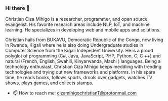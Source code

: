 ### Hi there 👋

Christian Ciza Mihigo is a researcher, programmer, and open source
evangelist. His favorite research areas include NLP, IoT, and machine
learning. He specializes in developing web and mobile apps and solutions.

Christian hails from BUKAVU, Democratic Republic of the Congo, now living in Rwanda, Kigali where he is also doing Undergraduate studies in Computer Science from the Kigali Indepedent University. 
He is a proud polyglot of programming (C#, Java, JavaScript, PHP, Python, C, C ++) and
natural (French, English, Swahili, Kinyarwanda, Mashi ) languages. Being a technology
enthusiast, Christian Ciza Mihigo keeps meddling with trending technologies and trying
out new frameworks and platforms. In his spare time, he reads books, follows sports, drools over gadgets, watches TV shows, plays games, and collects stamps. 

- 📫 How to reach me: cizamihigochristianT@protonmail.com
<!--
**cizamihigo/cizamihigo** is a ✨ _special_ ✨ repository because its `README.md` (this file) appears on your GitHub profile.


Here are some ideas to get you started:

- 🔭 I’m currently working on ...
- 🌱 I’m currently learning ...
- 👯 I’m looking to collaborate on ...
- 🤔 I’m looking for help with ...
- 💬 Ask me about ...

- 😄 Pronouns: ...
- ⚡ Fun fact: ...
-->

